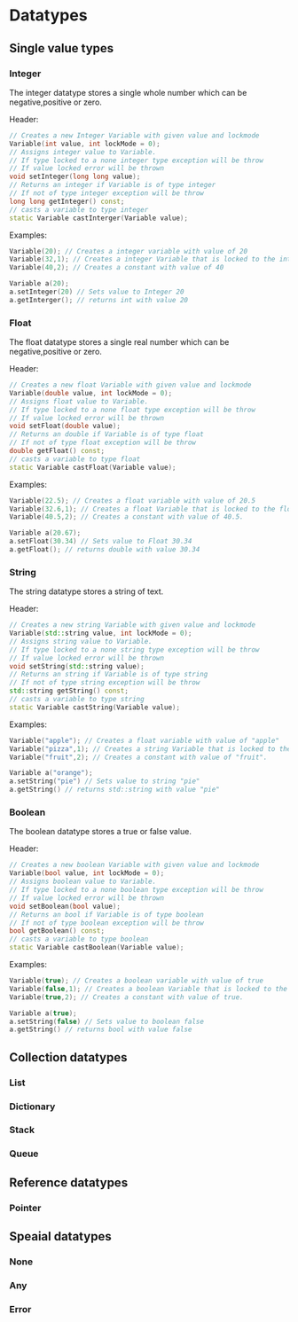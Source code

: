 # Datatypes

## Single value types

### Integer
The integer datatype stores a single whole number which can be negative,positive or zero.

Header:
```cpp
// Creates a new Integer Variable with given value and lockmode
Variable(int value, int lockMode = 0);
// Assigns integer value to Variable.
// If type locked to a none integer type exception will be throw
// If value locked error will be thrown
void setInteger(long long value);
// Returns an integer if Variable is of type integer
// If not of type integer exception will be throw
long long getInteger() const;
// casts a variable to type integer
static Variable castInterger(Variable value);
```
Examples:
```cpp
Variable(20); // Creates a integer variable with value of 20
Variable(32,1); // Creates a integer Variable that is locked to the integer type with a value of 32
Variable(40,2); // Creates a constant with value of 40

Variable a(20);
a.setInteger(20) // Sets value to Integer 20
a.getInterger(); // returns int with value 20
```

### Float

The float datatype stores a single real number which can be negative,positive or zero.

Header:
```cpp
// Creates a new float Variable with given value and lockmode
Variable(double value, int lockMode = 0);
// Assigns float value to Variable.
// If type locked to a none float type exception will be throw
// If value locked error will be thrown
void setFloat(double value);
// Returns an double if Variable is of type float
// If not of type float exception will be throw
double getFloat() const;
// casts a variable to type float
static Variable castFloat(Variable value);
```
Examples:
```cpp
Variable(22.5); // Creates a float variable with value of 20.5
Variable(32.6,1); // Creates a float Variable that is locked to the float type with a value of 32.6
Variable(40.5,2); // Creates a constant with value of 40.5.

Variable a(20.67);
a.setFloat(30.34) // Sets value to Float 30.34
a.getFloat(); // returns double with value 30.34
```

### String

The string datatype stores a string of text.

Header:
```cpp
// Creates a new string Variable with given value and lockmode
Variable(std::string value, int lockMode = 0);
// Assigns string value to Variable.
// If type locked to a none string type exception will be throw
// If value locked error will be thrown
void setString(std::string value);
// Returns an string if Variable is of type string
// If not of type string exception will be throw
std::string getString() const;
// casts a variable to type string
static Variable castString(Variable value);
```
Examples:
```cpp
Variable("apple"); // Creates a float variable with value of "apple"
Variable("pizza",1); // Creates a string Variable that is locked to the string type with a value of "pizza"
Variable("fruit",2); // Creates a constant with value of "fruit".

Variable a("orange");
a.setString("pie") // Sets value to string "pie"
a.getString() // returns std::string with value "pie"
```

### Boolean

The boolean datatype stores a true or false value.

Header:
```cpp
// Creates a new boolean Variable with given value and lockmode
Variable(bool value, int lockMode = 0);
// Assigns boolean value to Variable.
// If type locked to a none boolean type exception will be throw
// If value locked error will be thrown
void setBoolean(bool value);
// Returns an bool if Variable is of type boolean
// If not of type boolean exception will be throw
bool getBoolean() const;
// casts a variable to type boolean
static Variable castBoolean(Variable value);
```
Examples:
```cpp
Variable(true); // Creates a boolean variable with value of true
Variable(false,1); // Creates a boolean Variable that is locked to the string type with a value of false
Variable(true,2); // Creates a constant with value of true.

Variable a(true);
a.setString(false) // Sets value to boolean false
a.getString() // returns bool with value false
```

## Collection datatypes

### List

### Dictionary

### Stack

### Queue

## Reference datatypes

### Pointer

## Speaial datatypes

### None

### Any

### Error
